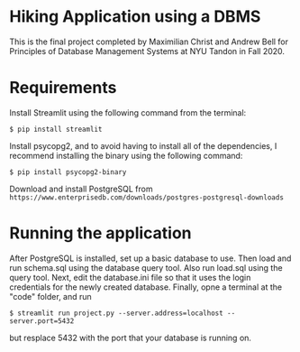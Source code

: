 # Hiking Application using a DBMS
This is the final project completed by Maximilian Christ and Andrew Bell for Principles of Database Management Systems at NYU Tandon in Fall 2020.

# Requirements
Install Streamlit using the following command from the terminal:
```
$ pip install streamlit
```
Install psycopg2, and to avoid having to install all of the dependencies, I recommend installing the binary using the following command:
```
$ pip install psycopg2-binary
```
Download and install PostgreSQL from
```https://www.enterprisedb.com/downloads/postgres-postgresql-downloads```

# Running the application
After PostgreSQL is installed, set up a basic database to use. Then load and run schema.sql using the database query tool. Also run load.sql using the query tool. Next, edit the database.ini file so that it uses the login credentials for the newly created database. 
Finally, opne a terminal at the "code" folder, and run 
```
$ streamlit run project.py --server.address=localhost -- server.port=5432
```
but resplace 5432 with the port that your database is running on. 
